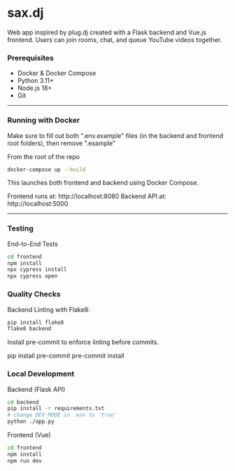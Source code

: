 # sax.dj

Web app inspired by plug.dj created with a Flask backend and Vue.js frontend. 
Users can join rooms, chat, and queue YouTube videos together.

### Prerequisites

- Docker & Docker Compose
- Python 3.11+
- Node.js 18+
- Git

---

### Running with Docker

Make sure to fill out both ".env.example" files (in the backend and frontend root folders), then remove ".example"

From the root of the repo
```bash
docker-compose up --build
```

This launches both frontend and backend using Docker Compose.

Frontend runs at: http://localhost:8080
Backend API at: http://localhost:5000

---

### Testing
End-to-End Tests
```bash
cd frontend
npm install
npx cypress install
npx cypress open
```
### Quality Checks

Backend Linting with Flake8:
```bash
pip install flake8
flake8 backend
```
Install pre-commit to enforce linting before commits.

pip install pre-commit
pre-commit install

### Local Development
Backend (Flask API)

```bash
cd backend
pip install -r requirements.txt
# change DEV_MODE in .env to 'true'
python ./app.py
```

Frontend (Vue)
```bash
cd frontend
npm install
npm run dev
```
